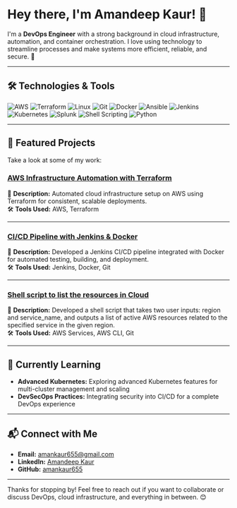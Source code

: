 # Hey there, I'm Amandeep Kaur! 👋


I'm a **DevOps Engineer** with a strong background in cloud infrastructure, automation, and container orchestration. I love using technology to streamline processes and make systems more efficient, reliable, and secure. 🚀

---

## 🛠️ Technologies & Tools
![AWS](https://img.shields.io/badge/AWS-%23FF9900.svg?style=for-the-badge&logo=amazon-aws&logoColor=white)
![Terraform](https://img.shields.io/badge/Terraform-%235835CC.svg?style=for-the-badge&logo=terraform&logoColor=white)
![Linux](https://img.shields.io/badge/Linux-%23FCC624.svg?style=for-the-badge&logo=linux&logoColor=black)
![Git](https://img.shields.io/badge/Git-%23F05033.svg?style=for-the-badge&logo=git&logoColor=white)
![Docker](https://img.shields.io/badge/Docker-%232496ED.svg?style=for-the-badge&logo=docker&logoColor=white)
![Ansible](https://img.shields.io/badge/Ansible-%23EE0000.svg?style=for-the-badge&logo=ansible&logoColor=white)
![Jenkins](https://img.shields.io/badge/Jenkins-%23D24939.svg?style=for-the-badge&logo=jenkins&logoColor=white)
![Kubernetes](https://img.shields.io/badge/Kubernetes-%23326CE5.svg?style=for-the-badge&logo=kubernetes&logoColor=white)
![Splunk](https://img.shields.io/badge/Splunk-%23000000.svg?style=for-the-badge&logo=splunk&logoColor=white)
![Shell Scripting](https://img.shields.io/badge/Shell_Scripting-%231E90FF.svg?style=for-the-badge&logo=gnu-bash&logoColor=white)
![Python](https://img.shields.io/badge/Python-%233776AB.svg?style=for-the-badge&logo=python&logoColor=white)

---

## 📂 Featured Projects
Take a look at some of my work:

### [AWS Infrastructure Automation with Terraform](https://github.com/amankaur655/Terraform-ec2.git)
📌 **Description:** Automated cloud infrastructure setup on AWS using Terraform for consistent, scalable deployments.  
🛠️ **Tools Used:** AWS, Terraform  

---

### [CI/CD Pipeline with Jenkins & Docker](https://github.com/amankaur655/geoapp.git)
📌 **Description:** Developed a Jenkins CI/CD pipeline integrated with Docker for automated testing, building, and deployment.  
🛠️ **Tools Used:** Jenkins, Docker, Git 

---

### [Shell script to list the resources in Cloud](https://github.com/amankaur655/AWS-shell-scripting-.git)
📌 **Description:** Developed a shell script that takes two user inputs: region and service_name, and outputs a list of active AWS resources related to the specified service in the given region.  
🛠️ **Tools Used:** AWS Services, AWS CLI, Git 


---

## 🌱 Currently Learning
- **Advanced Kubernetes:** Exploring advanced Kubernetes features for multi-cluster management and scaling
- **DevSecOps Practices:** Integrating security into CI/CD for a complete DevOps experience

---

## 📬 Connect with Me
- **Email:** [amankaur655@gmail.com](mailto:amankaur655@gmail.com)
- **LinkedIn:** [Amandeep Kaur](https://www.linkedin.com/in/amankaur5189)
- **GitHub:** [amankaur655](https://github.com/amankaur655)

---

Thanks for stopping by! Feel free to reach out if you want to collaborate or discuss DevOps, cloud infrastructure, and everything in between. 😊

